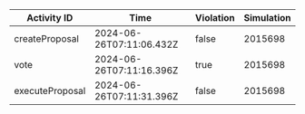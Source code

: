 | Activity ID | Time | Violation | Simulation |
| --- | --- | --- | --- |
| createProposal | 2024-06-26T07:11:06.432Z | false | 2015698 |
| vote | 2024-06-26T07:11:16.396Z | true | 2015698 |
| executeProposal | 2024-06-26T07:11:31.396Z | false | 2015698 |